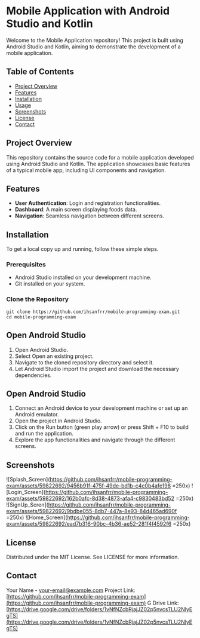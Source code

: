# Mobile Application with Android Studio and Kotlin

Welcome to the Mobile Application repository! This project is built using Android Studio and Kotlin, aiming to demonstrate the development of a mobile application.

## Table of Contents
- [Project Overview](#project-overview)
- [Features](#features)
- [Installation](#installation)
- [Usage](#usage)
- [Screenshots](#screenshots)
- [License](#license)
- [Contact](#contact)

## Project Overview

This repository contains the source code for a mobile application developed using Android Studio and Kotlin. The application showcases basic features of a typical mobile app, including UI components and navigation.

## Features

- **User Authentication**: Login and registration functionalities.
- **Dashboard**: A main screen displaying foods data.
- **Navigation**: Seamless navigation between different screens.

## Installation

To get a local copy up and running, follow these simple steps.

### Prerequisites

- Android Studio installed on your development machine.
- Git installed on your system.

### Clone the Repository

```
git clone https://github.com/ihsanfrr/mobile-programming-exam.git
cd mobile-programming-exam
```

## Open Android Studio

1. Open Android Studio.
2. Select Open an existing project.
3. Navigate to the cloned repository directory and select it.
4. Let Android Studio import the project and download the necessary dependencies.

## Open Android Studio

1. Connect an Android device to your development machine or set up an Android emulator.
2. Open the project in Android Studio.
3. Click on the Run button (green play arrow) or press Shift + F10 to build and run the application.
4. Explore the app functionalities and navigate through the different screens.

## Screenshots
![Splash_Screen](https://github.com/ihsanfrr/mobile-programming-exam/assets/59822692/9456b91f-475f-49de-bd1b-c4c0b4afe198 =250x)
![Login_Screen](https://github.com/ihsanfrr/mobile-programming-exam/assets/59822692/162b0afc-8d38-4873-afa4-c9830483bd52 =250x)
![SignUp_Scren](https://github.com/ihsanfrr/mobile-programming-exam/assets/59822692/9bdbe055-8db7-447a-8e93-84d465ad690f =250x)
![Home_Screen](https://github.com/ihsanfrr/mobile-programming-exam/assets/59822692/ead7b316-90bc-4b36-ae52-281f4f4592f6 =250x)

## License

Distributed under the MIT License. See LICENSE for more information.

## Contact

Your Name - your-email@example.com
Project Link: [https://github.com/ihsanfrr/mobile-programming-exam](https://github.com/ihsanfrr/mobile-programming-exam)
G Drive Link: [https://drive.google.com/drive/folders/1vNfNZcbRjajJZ02p5nvcsTLU2NlyEgTS](https://drive.google.com/drive/folders/1vNfNZcbRjajJZ02p5nvcsTLU2NlyEgTS)
